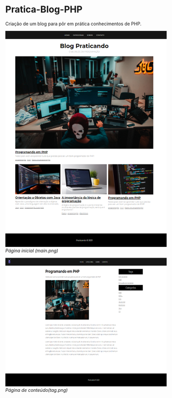 # Pratica-Blog-PHP
Criação de um blog para pôr em prática conhecimentos de PHP.

<p align="left">
         <img alt="main" src="https://github.com/JadersonOliveira/Pratica-Blog-PHP/blob/main/Main.PNG">
        <br>
          <em>Página inicial (main.png)</em>
</p>

<p align="left">
         <img alt="tag" src="https://github.com/JadersonOliveira/Pratica-Blog-PHP/blob/main/tag.PNG" width="700" height="400">
        <br>
          <em>Página de conteúdo(tag.png)</em>
</p>
